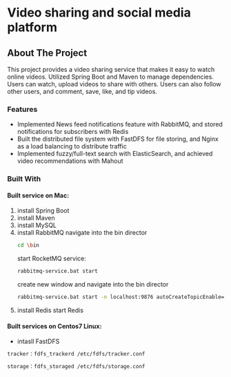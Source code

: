# Video sharing and social media platform

<!-- ABOUT THE PROJECT -->

## About The Project

This project provides a video sharing service that makes it easy to watch online videos. Utilized Spring Boot and Maven to manage dependencies.
Users can watch, upload videos to share with others. Users can also follow other users, and comment, save, like, and tip videos.

### Features

* Implemented News feed notifications feature with RabbitMQ, and stored notifications for subscribers with Redis
* Built the distributed file system with FastDFS for file storing, and Nginx as a load balancing to distribute traffic
* Implemented fuzzy/full-text search with ElasticSearch, and achieved video recommendations with Mahout


### Built With
#### Built service on Mac:
1. install Spring Boot
2. install Maven
3. install MySQL
4. install RabbitMQ
   navigate into the bin director
   ```sh
   cd \bin
   ```
   start RocketMQ service:
   ```sh
   rabbitmq-service.bat start
   ```
   create new window and navigate into the bin director
   ```sh
   rabbitmq-service.bat start -n localhost:9876 autoCreateTopicEnable=true
   ```
5. install Redis
    start Redis

#### Built services on Centos7 Linux:

* intasll FastDFS
```sh
tracker：fdfs_trackerd /etc/fdfs/tracker.conf
```
```sh
storage：fdfs_storaged /etc/fdfs/storage.conf
```

